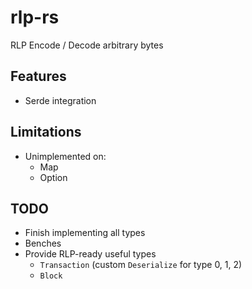 # rlp-rs

RLP Encode / Decode arbitrary bytes

## Features

- Serde integration

## Limitations

- Unimplemented on:
    - Map
    - Option

## TODO

- Finish implementing all types
- Benches
- Provide RLP-ready useful types 
    - `Transaction` (custom `Deserialize` for type 0, 1, 2)
    - `Block`
